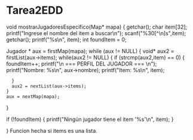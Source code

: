 # Tarea2EDD

void mostrarJugadoresEspecifico(Map* mapa) {
  getchar();
  char item[32];
  printf("Ingrese el nombre del item a buscar\n");
  scanf("%30[^\n]s",item);
  getchar();
  printf("%s\n", item);
  int foundItem = 0;

  Jugador * aux = firstMap(mapa);
  while (aux != NULL) {
    void* aux2 = firstList(aux->items);
    while(aux2 != NULL) {
      if (strcmp(aux2,item) == 0) {
        foundItem++;
        printf("\n === PERFIL DEL JUGADOR === \n");
        printf("Nombre: %s\n", aux->nombre);
        printf("Item: %s\n", item);
        
      }
      aux2 = nextList(aux->items);
    }
    aux = nextMap(mapa);
  }
  
  if (!foundItem) {
    printf("Ningún jugador tiene el item '%s'\n", item);
  }
  
} Funcion hecha si items es una lista.